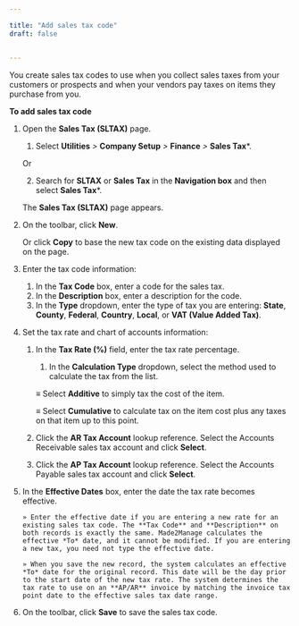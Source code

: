 ```yaml
---

title: "Add sales tax code"
draft: false


---
```


You create sales tax codes to use when you collect sales taxes from your customers or prospects and when your vendors pay taxes on items they purchase from you.

**To add sales tax code**

1.  Open the **Sales Tax (SLTAX)** page.

    1.  Select **Utilities** *\>* **Company Setup** *\>* **Finance** *\>* **Sales Tax***.

    Or

    2.  Search for **SLTAX** or **Sales Tax** in the **Navigation box** and then select **Sales Tax***.
    
    The **Sales Tax (SLTAX)** page appears.

2.  On the toolbar, click **New**.

    Or click **Copy** to base the new tax code on the existing data displayed on the page.

3.  Enter the tax code information:

    1.  In the **Tax Code** box, enter a code for the sales tax.
    2.  In the **Description** box, enter a description for the code.
    3.  In the **Type** dropdown, enter the type of tax you are entering: **State**, **County**, **Federal**, **Country**, **Local**, or **VAT (Value Added Tax)**.

4.  Set the tax rate and chart of accounts information:

    1.  In the **Tax Rate (%)** field, enter the tax rate percentage.
        1.  In the **Calculation Type** dropdown, select the method used to calculate the tax from the list.

        ≡ Select **Additive** to simply tax the cost of the item.

        ≡ Select **Cumulative** to calculate tax on the item cost plus any taxes on that item up to this point.

    2.  Click the **AR Tax Account** lookup reference. Select the Accounts Receivable sales tax account and click **Select**.

    3.  Click the **AP Tax Account** lookup reference. Select the Accounts Payable sales tax account and click **Select**.

5.  In the **Effective Dates** box, enter the date the tax rate becomes effective.

        » Enter the effective date if you are entering a new rate for an existing sales tax code. The **Tax Code** and **Description** on both records is exactly the same. Made2Manage calculates the effective *To* date, and it cannot be modified. If you are entering a new tax, you need not type the effective date.

        » When you save the new record, the system calculates an effective *To* date for the original record. This date will be the day prior to the start date of the new tax rate. The system determines the tax rate to use on an **AP/AR** invoice by matching the invoice tax point date to the effective sales tax date range.

6.  On the toolbar, click **Save** to save the sales tax code.